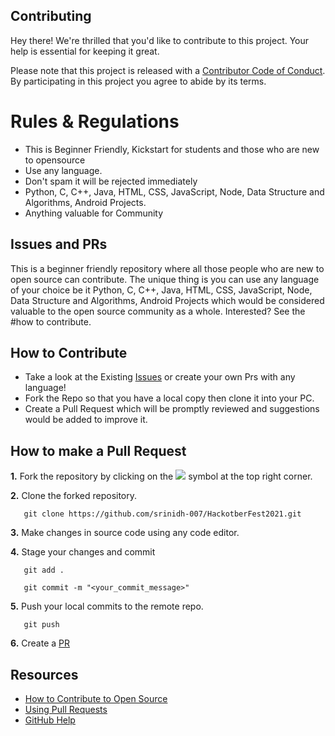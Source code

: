 ## Contributing

Hey there! We're thrilled that you'd like to contribute to this project. Your help is essential for keeping it great.

Please note that this project is released with a [Contributor Code of Conduct](https://github.com/srinidh-007/HackotberFest2021). By participating in this project you agree to abide by its terms.

# Rules & Regulations 

-   This is Beginner Friendly, Kickstart for students and those who are new to opensource 
-   Use any language.
-   Don't spam it will be rejected immediately
-   Python, C, C++, Java, HTML, CSS, JavaScript, Node, Data Structure and Algorithms, Android Projects.
-   Anything valuable for Community

## Issues and PRs

This is a beginner friendly repository where all those people who are new to open source can contribute. The unique thing is you can use any
language of your choice be it Python, C, C++, Java, HTML, CSS, JavaScript, Node, Data Structure and Algorithms, Android Projects which would be considered valuable to the open source community as a whole. Interested? See the #how to contribute.

## How to Contribute

- Take a look at the Existing [Issues](https://github.com/srinidh-007/HackotberFest2021.git) or create your own Prs with any language!
- Fork the Repo so that you have a local copy then clone it into your PC.
- Create a Pull Request which will be promptly reviewed and suggestions would be added to improve it.

## How to make a Pull Request

**1.** Fork the repository by clicking on the <a href="https://github.com/srinidh-007/HackotberFest2021"><img src="https://img.icons8.com/ios/24/000000/code-fork.png"></a> symbol at the top right corner.

**2.** Clone the forked repository.
```
   git clone https://github.com/srinidh-007/HackotberFest2021.git
```

**3.** Make changes in source code using any code editor.

**4.** Stage your changes and commit

```
   git add .
```

```
   git commit -m "<your_commit_message>"
```

**5.** Push your local commits to the remote repo.

```
   git push 
```

**6.** Create a [PR](https://help.github.com/en/github/collaborating-with-issues-and-pull-requests/creating-a-pull-request)

## Resources

- [How to Contribute to Open Source](https://opensource.guide/how-to-contribute/)
- [Using Pull Requests](https://help.github.com/articles/about-pull-requests/)
- [GitHub Help](https://help.github.com)